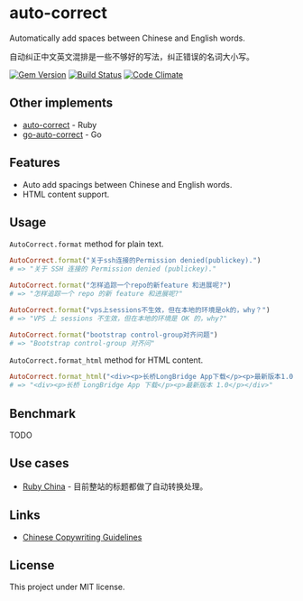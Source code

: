 # auto-correct

Automatically add spaces between Chinese and English words.

自动纠正中文英文混排是一些不够好的写法，纠正错误的名词大小写。

[![Gem Version](https://badge.fury.io/rb/auto-correct.svg)](https://rubygems.org/gems/auto-correct) [![Build
Status](https://api.travis-ci.org/huacnlee/auto-correct.svg?branch=master&.svg)](http://travis-ci.org/huacnlee/auto-correct) [![Code Climate](https://codeclimate.com/github/huacnlee/auto-correct/badges/gpa.svg)](https://codeclimate.com/github/huacnlee/auto-correct)


## Other implements

- [auto-correct](https://github.com/huacnlee/auto-correct) - Ruby
- [go-auto-correct](https://github.com/huacnlee/go-auto-correct) - Go

## Features

- Auto add spacings between Chinese and English words.
- HTML content support.

## Usage

`AutoCorrect.format` method for plain text.

```ruby
AutoCorrect.format("关于ssh连接的Permission denied(publickey).")
# => "关于 SSH 连接的 Permission denied (publickey)."

AutoCorrect.format("怎样追踪一个repo的新feature 和进展呢?")
# => "怎样追踪一个 repo 的新 feature 和进展呢?"

AutoCorrect.format("vps上sessions不生效，但在本地的环境是ok的，why？")
# => "VPS 上 sessions 不生效，但在本地的环境是 OK 的，why?"

AutoCorrect.format("bootstrap control-group对齐问题")
# => "Bootstrap control-group 对齐问"
```

`AutoCorrect.format_html` method for HTML content.

```ruby
AutoCorrect.format_html("<div><p>长桥LongBridge App下载</p><p>最新版本1.0</p></div>")
# => "<div><p>长桥 LongBridge App 下载</p><p>最新版本 1.0</p></div>"
```

## Benchmark

TODO


## Use cases

* [Ruby China](http://ruby-china.org) - 目前整站的标题都做了自动转换处理。

## Links

* [Chinese Copywriting Guidelines](https://github.com/sparanoid/chinese-copywriting-guidelines)

## License

This project under MIT license.
